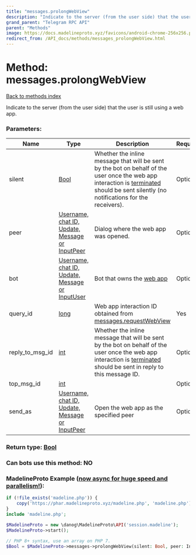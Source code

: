 ```yaml
---
title: "messages.prolongWebView"
description: "Indicate to the server (from the user side) that the user is still using a web app."
grand_parent: "Telegram RPC API"
parent: "Methods"
image: https://docs.madelineproto.xyz/favicons/android-chrome-256x256.png
redirect_from: /API_docs/methods/messages_prolongWebView.html
---
```

# Method: messages.prolongWebView
[Back to methods index](index.html)



Indicate to the server (from the user side) that the user is still using a web app.

### Parameters:

| Name     |    Type       | Description | Required |
|----------|---------------|-------------|----------|
|silent|[Bool](/API_docs/types/Bool.html) | Whether the inline message that will be sent by the bot on behalf of the user once the web app interaction is [terminated](../methods/messages.sendWebViewResultMessage.html) should be sent silently (no notifications for the receivers). | Optional|
|peer|[Username, chat ID, Update, Message or InputPeer](/API_docs/types/InputPeer.html) | Dialog where the web app was opened. | Optional|
|bot|[Username, chat ID, Update, Message or InputUser](/API_docs/types/InputUser.html) | Bot that owns the [web app](https://core.telegram.org/api/bots/webapps) | Optional|
|query\_id|[long](/API_docs/types/long.html) | Web app interaction ID obtained from [messages.requestWebView](../methods/messages.requestWebView.html) | Yes|
|reply\_to\_msg\_id|[int](/API_docs/types/int.html) | Whether the inline message that will be sent by the bot on behalf of the user once the web app interaction is [terminated](../methods/messages.sendWebViewResultMessage.html) should be sent in reply to this message ID. | Optional|
|top\_msg\_id|[int](/API_docs/types/int.html) |  | Optional|
|send\_as|[Username, chat ID, Update, Message or InputPeer](/API_docs/types/InputPeer.html) | Open the web app as the specified peer | Optional|


### Return type: [Bool](/API_docs/types/Bool.html)

### Can bots use this method: **NO**


### MadelineProto Example ([now async for huge speed and parallelism!](https://docs.madelineproto.xyz/docs/ASYNC.html)):


```php
if (!file_exists('madeline.php')) {
    copy('https://phar.madelineproto.xyz/madeline.php', 'madeline.php');
}
include 'madeline.php';

$MadelineProto = new \danog\MadelineProto\API('session.madeline');
$MadelineProto->start();

// PHP 8+ syntax, use an array on PHP 7.
$Bool = $MadelineProto->messages->prolongWebView(silent: Bool, peer: InputPeer, bot: InputUser, query_id: long, reply_to_msg_id: int, top_msg_id: int, send_as: InputPeer, );
```

